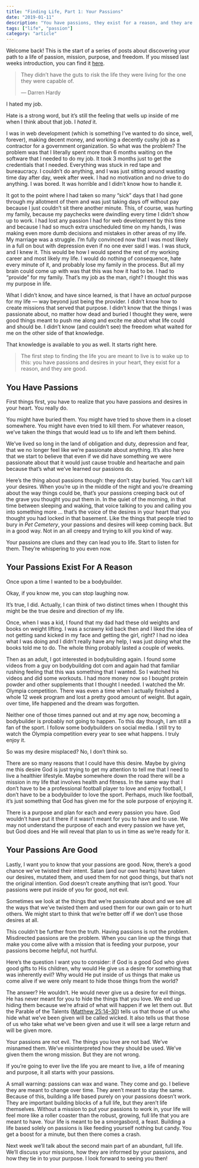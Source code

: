 ```yaml
---
title: "Finding Life, Part 1: Your Passions"
date: "2019-01-11"
description: "You have passions, they exist for a reason, and they are good."
tags: ["life", "passion"]
category: "article"
---
```


Welcome back! This is the start of a series of posts about discovering your path to a life of passion, mission, purpose, and freedom. If you missed last weeks introduction, you can find it [here](https://medium.com/@richarddubay/finding-life-part-0-an-introduction-cf2f04138cb1).

> They didn’t have the guts to risk the life they were living for the one they were capable of.
>
> — Darren Hardy

I hated my job.

Hate is a strong word, but it’s still the feeling that wells up inside of me when I think about that job. I _hated_ it.

I was in web development (which is something I’ve wanted to do since, well, forever), making decent money, and working a decently cushy job as a contractor for a government organization. So what was the problem? The problem was that I literally spent more than 6 months waiting on the software that I needed to do my job. It took 3 months just to get the credentials that I needed. Everything was stuck in red tape and bureaucracy. I couldn’t do anything, and I was just sitting around wasting time day after day, week after week. I had no motivation and no drive to do anything. I was bored. It was horrible and I didn’t know how to handle it.

It got to the point where I had taken so many “sick” days that I had gone through my allotment of them and was just taking days off without pay because I just couldn’t sit there another minute. This, of course, was hurting my family, because my paychecks were dwindling every time I didn’t show up to work. I had lost any passion I had for web development by this time and because I had so much extra unscheduled time on my hands, I was making even more dumb decisions and mistakes in other areas of my life. My marriage was a struggle. I’m fully convinced now that I was most likely in a full on bout with depression even if no one ever said I was. I was stuck, and I knew it. This would be how I would spend the rest of my working career and most likely my life. I would do nothing of consequence, hate every minute of it, and probably lose my family in the process. But all my brain could come up with was that this was how it had to be. I had to “provide” for my family. That’s my job as the man, right? I thought this was my purpose in life.

What I didn’t know, and have since learned, is that I have an _actual_ purpose for my life — way beyond just being the provider. I didn’t know how to create missions that served that purpose. I didn’t know that the things I was passionate about, no matter how dead and buried I thought they were, were good things meant to push me along and excite me about what life could and should be. I didn’t know (and couldn’t see) the freedom what waited for me on the other side of that knowledge.

That knowledge is available to you as well. It starts right here.

> The first step to finding the life you are meant to live is to wake up to this: you have passions and desires in your heart, they exist for a reason, and they are good.

## You Have Passions

First things first, you have to realize that you have passions and desires in your heart. You really do.

You might have buried them. You might have tried to shove them in a closet somewhere. You might have even tried to kill them. For whatever reason, we’ve taken the things that would lead us to life and left them behind.

We’ve lived so long in the land of obligation and duty, depression and fear, that we no longer feel like we’re passionate about anything. It’s also here that we start to believe that even if we did have something we were passionate about that it would just cause trouble and heartache and pain because that’s what we’ve learned our passions do.

Here’s the thing about passions though: they don’t stay buried. You can’t kill your desires. When you’re up in the middle of the night and you’re dreaming about the way things could be, that’s your passions creeping back out of the grave you thought you put them in. In the quiet of the morning, in that time between sleeping and waking, that voice talking to you and calling you into something more … that’s the voice of the desires in your heart that you thought you had locked in that basement. Like the things that people tried to bury in _Pet Cemetery_, your passions and desires will keep coming back. But in a good way. Not in an all creepy and trying to kill you kind of way.

Your passions are clues and they can lead you to life. Start to listen for them. They’re whispering to you even now.

## Your Passions Exist For A Reason

Once upon a time I wanted to be a bodybuilder.

Okay, if you know me, you can stop laughing now.

It’s true, I did. Actually, I can think of two distinct times when I thought this might be the true desire and direction of my life.

Once, when I was a kid, I found that my dad had these old weights and books on weight lifting. I was a scrawny kid back then and I liked the idea of not getting sand kicked in my face and getting the girl, right? I had no idea what I was doing and I didn’t really have any help, I was just doing what the books told me to do. The whole thing probably lasted a couple of weeks.

Then as an adult, I got interested in bodybuilding again. I found some videos from a guy on bodybuilding dot com and again had that familiar rushing feeling that this was something that I wanted. So I watched his videos and did some workouts. I had more money now so I bought protein powder and other supplements that I thought I needed. I watched the Mr. Olympia competition. There was even a time when I actually finished a whole 12 week program and lost a pretty good amount of weight. But again, over time, life happened and the dream was forgotten.

Neither one of those times panned out and at my age now, becoming a bodybuilder is probably not going to happen. To this day though, I am still a fan of the sport. I follow some bodybuilders on social media. I still try to watch the Olympia competition every year to see what happens. I truly enjoy it.

So was my desire misplaced? No, I don’t think so.

There are so many reasons that I could have this desire. Maybe by giving me this desire God is just trying to get my attention to tell me that I need to live a healthier lifestyle. Maybe somewhere down the road there will be a mission in my life that involves health and fitness. In the same way that I don’t have to be a professional football player to love and enjoy football, I don’t have to be a bodybuilder to love the sport. Perhaps, much like football, it’s just something that God has given me for the sole purpose of enjoying it.

There is a purpose and plan for each and every passion you have. God wouldn’t have put it there if it wasn’t meant for you to have and to use. We may not understand the purpose of each and every passion we have yet, but God does and He will reveal that plan to us in time as we’re ready for it.

## Your Passions Are Good

Lastly, I want you to know that your passions are good. Now, there’s a good chance we’ve twisted their intent. Satan (and our own hearts) have taken our desires, mutated them, and used them for not good things, but that’s not the original intention. God doesn’t create anything that isn’t good. Your passions were put inside of you for good, not evil.

Sometimes we look at the things that we’re passionate about and we see all the ways that we’ve twisted them and used them for our own gain or to hurt others. We might start to think that we’re better off if we don’t use those desires at all.

This couldn’t be further from the truth. Having passions is not the problem. Misdirected passions are the problem. When you can line up the things that make you come alive with a mission that is feeding your purpose, your passions become helpful, not hurtful.

Here’s the question I want you to consider: if God is a good God who gives good gifts to His children, why would He give us a desire for something that was inherently evil? Why would He put inside of us things that make us come alive if we were only meant to hide those things from the world?

The answer? He wouldn’t. He would never give us a desire for evil things. He has never meant for you to hide the things that you love. We end up hiding them because we’re afraid of what will happen if we let them out. But the Parable of the Talents ([Matthew 25:14–30](https://www.biblegateway.com/passage/?search=Matthew+25%3A14-30&version=ESV)) tells us that those of us who hide what we’ve been given will be called wicked. It also tells us that those of us who take what we’ve been given and use it will see a large return and will be given more.

Your passions are not evil. The things you love are not bad. We’ve misnamed them. We’ve misinterpreted how they should be used. We’ve given them the wrong mission. But they are not wrong.

If you’re going to ever live the life you are meant to live, a life of meaning and purpose, it all starts with your passions.

A small warning: passions can wax and wane. They come and go. I believe they are meant to change over time. They aren’t meant to stay the same. Because of this, building a life based purely on your passions doesn’t work. They are important building blocks of a full life, but they aren’t life themselves. Without a mission to put your passions to work in, your life will feel more like a roller coaster than the robust, growing, full life that you are meant to have. Your life is meant to be a smorgasbord, a feast. Building a life based solely on passions is like feeding yourself nothing but candy. You get a boost for a minute, but then there comes a crash.

Next week we’ll talk about the second main part of an abundant, full life. We’ll discuss your missions, how they are informed by your passions, and how they tie in to your purpose. I look forward to seeing you then!
